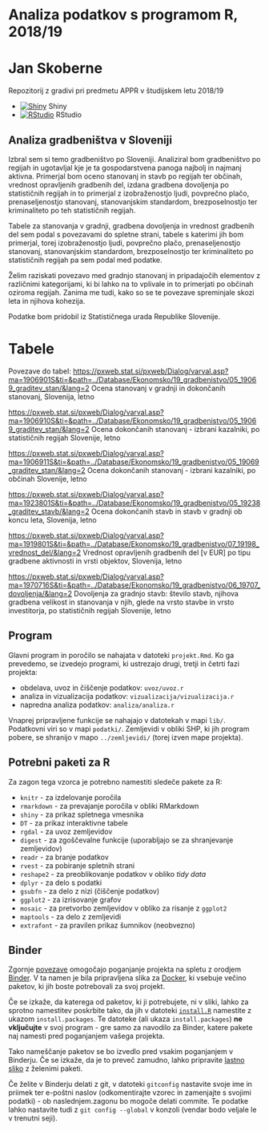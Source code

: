 # Analiza podatkov s programom R, 2018/19

# Jan Skoberne

Repozitorij z gradivi pri predmetu APPR v študijskem letu 2018/19

*  [![Shiny](http://mybinder.org/badge.svg)](http://beta.mybinder.org/v2/gh/jan248/APPR-2018-19/master?urlpath=shiny/APPR-2018-19/Analiza_gradbenistva_v_Sloveniji.Rmd) Shiny
* [![RStudio](http://mybinder.org/badge.svg)](http://beta.mybinder.org/v2/gh/jan248/APPR-2018-19/master?urlpath=rstudio) RStudio

## Analiza gradbeništva v Sloveniji

Izbral sem si temo gradbeništvo po Sloveniji. Analiziral bom gradbeništvo po regijah in ugotavljal kje je ta gospodarstvena panoga najbolj in najmanj aktivna. Primerjal bom oceno stanovanj in stavb po regijah ter občinah, vrednost opravljenih gradbenih del, izdana gradbena dovoljenja po statističnih regijah in to primerjal z izobraženostjo ljudi, povprečno plačo, prenaseljenostjo stanovanj, stanovanjskim standardom, brezposelnostjo ter kriminaliteto po teh statističnih regijah.

Tabele za stanovanja v gradnji, gradbena dovoljenja in vrednost gradbenih del sem podal s povezavami do spletne strani, tabele s katerimi jih bom primerjal, torej izobraženostjo ljudi, povprečno plačo, prenaseljenostjo stanovanj, stanovanjskim standardom, brezposelnostjo ter kriminaliteto po statističnih regijah pa sem podal med podatke.

Želim raziskati povezavo med gradnjo stanovanj in pripadajočih elementov z različnimi kategorijami, ki bi lahko na to vplivale in to primerjati po občinah oziroma regijah. Zanima me tudi, kako so se te povezave spreminjale skozi leta in njihova kohezija.

Podatke bom pridobil iz Statističnega urada Republike Slovenije.

# Tabele
Povezave do tabel:
https://pxweb.stat.si/pxweb/Dialog/varval.asp?ma=1906901S&ti=&path=../Database/Ekonomsko/19_gradbenistvo/05_19069_graditev_stan/&lang=2
Ocena stanovanj v gradnji in dokončanih stanovanj, Slovenija, letno

https://pxweb.stat.si/pxweb/Dialog/varval.asp?ma=1906910S&ti=&path=../Database/Ekonomsko/19_gradbenistvo/05_19069_graditev_stan/&lang=2
Ocena dokončanih stanovanj - izbrani kazalniki, po statističnih regijah Slovenije, letno

https://pxweb.stat.si/pxweb/Dialog/varval.asp?ma=1906911S&ti=&path=../Database/Ekonomsko/19_gradbenistvo/05_19069_graditev_stan/&lang=2
Ocena dokončanih stanovanj - izbrani kazalniki, po občinah Slovenije, letno

https://pxweb.stat.si/pxweb/Dialog/varval.asp?ma=1923801S&ti=&path=../Database/Ekonomsko/19_gradbenistvo/05_19238_graditev_stavb/&lang=2
Ocena dokončanih stavb in stavb v gradnji ob koncu leta, Slovenija, letno

https://pxweb.stat.si/pxweb/Dialog/varval.asp?ma=1919801S&ti=&path=../Database/Ekonomsko/19_gradbenistvo/07_19198_vrednost_del/&lang=2
Vrednost opravljenih gradbenih del [v EUR] po tipu gradbene aktivnosti in vrsti objektov, Slovenija, letno

https://pxweb.stat.si/pxweb/Dialog/varval.asp?ma=1970716S&ti=&path=../Database/Ekonomsko/19_gradbenistvo/06_19707_dovoljenja/&lang=2
Dovoljenja za gradnjo stavb: število stavb, njihova gradbena velikost in stanovanja v njih, glede na vrsto stavbe in vrsto investitorja, po statističnih regijah Slovenije, letno

## Program

Glavni program in poročilo se nahajata v datoteki `projekt.Rmd`.
Ko ga prevedemo, se izvedejo programi, ki ustrezajo drugi, tretji in četrti fazi projekta:

* obdelava, uvoz in čiščenje podatkov: `uvoz/uvoz.r`
* analiza in vizualizacija podatkov: `vizualizacija/vizualizacija.r`
* napredna analiza podatkov: `analiza/analiza.r`

Vnaprej pripravljene funkcije se nahajajo v datotekah v mapi `lib/`.
Podatkovni viri so v mapi `podatki/`.
Zemljevidi v obliki SHP, ki jih program pobere,
se shranijo v mapo `../zemljevidi/` (torej izven mape projekta).

## Potrebni paketi za R

Za zagon tega vzorca je potrebno namestiti sledeče pakete za R:

* `knitr` - za izdelovanje poročila
* `rmarkdown` - za prevajanje poročila v obliki RMarkdown
* `shiny` - za prikaz spletnega vmesnika
* `DT` - za prikaz interaktivne tabele
* `rgdal` - za uvoz zemljevidov
* `digest` - za zgoščevalne funkcije (uporabljajo se za shranjevanje zemljevidov)
* `readr` - za branje podatkov
* `rvest` - za pobiranje spletnih strani
* `reshape2` - za preoblikovanje podatkov v obliko *tidy data*
* `dplyr` - za delo s podatki
* `gsubfn` - za delo z nizi (čiščenje podatkov)
* `ggplot2` - za izrisovanje grafov
* `mosaic` - za pretvorbo zemljevidov v obliko za risanje z `ggplot2`
* `maptools` - za delo z zemljevidi
* `extrafont` - za pravilen prikaz šumnikov (neobvezno)

## Binder

Zgornje [povezave](#analiza-podatkov-s-programom-r-201819)
omogočajo poganjanje projekta na spletu z orodjem [Binder](https://mybinder.org/).
V ta namen je bila pripravljena slika za [Docker](https://www.docker.com/),
ki vsebuje večino paketov, ki jih boste potrebovali za svoj projekt.

Če se izkaže, da katerega od paketov, ki ji potrebujete, ni v sliki,
lahko za sprotno namestitev poskrbite tako,
da jih v datoteki [`install.R`](install.R) namestite z ukazom `install.packages`.
Te datoteke (ali ukaza `install.packages`) **ne vključujte** v svoj program -
gre samo za navodilo za Binder, katere pakete naj namesti pred poganjanjem vašega projekta.

Tako nameščanje paketov se bo izvedlo pred vsakim poganjanjem v Binderju.
Če se izkaže, da je to preveč zamudno,
lahko pripravite [lastno sliko](https://github.com/jaanos/APPR-docker) z želenimi paketi.

Če želite v Binderju delati z git,
v datoteki `gitconfig` nastavite svoje ime in priimek ter e-poštni naslov
(odkomentirajte vzorec in zamenjajte s svojimi podatki) -
ob naslednjem.zagonu bo mogoče delati commite.
Te podatke lahko nastavite tudi z `git config --global` v konzoli
(vendar bodo veljale le v trenutni seji).
